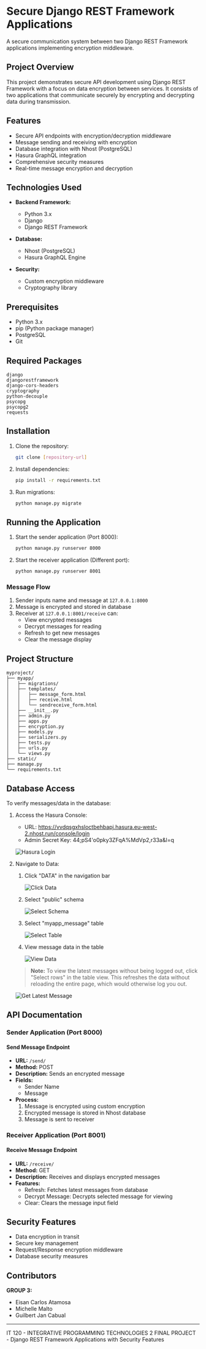 # Secure Django REST Framework Applications

A secure communication system between two Django REST Framework applications implementing encryption middleware.

## Project Overview

This project demonstrates secure API development using Django REST Framework with a focus on data encryption between services. It consists of two applications that communicate securely by encrypting and decrypting data during transmission.

## Features

- Secure API endpoints with encryption/decryption middleware
- Message sending and receiving with encryption
- Database integration with Nhost (PostgreSQL)
- Hasura GraphQL integration
- Comprehensive security measures
- Real-time message encryption and decryption

## Technologies Used

- **Backend Framework:**

  - Python 3.x
  - Django
  - Django REST Framework

- **Database:**

  - Nhost (PostgreSQL)
  - Hasura GraphQL Engine

- **Security:**
  - Custom encryption middleware
  - Cryptography library

## Prerequisites

- Python 3.x
- pip (Python package manager)
- PostgreSQL
- Git

## Required Packages

```
django
djangorestframework
django-cors-headers
cryptography
python-decouple
psycopg
psycopg2
requests
```

## Installation

1. Clone the repository:

   ```bash
   git clone [repository-url]
   ```

2. Install dependencies:

   ```bash
   pip install -r requirements.txt
   ```

3. Run migrations:
   ```bash
   python manage.py migrate
   ```

## Running the Application

1. Start the sender application (Port 8000):

   ```bash
   python manage.py runserver 8000
   ```

2. Start the receiver application (Different port):
   ```bash
   python manage.py runserver 8001
   ```

### Message Flow

1. Sender inputs name and message at `127.0.0.1:8000`
2. Message is encrypted and stored in database
3. Receiver at `127.0.0.1:8001/receive` can:
   - View encrypted messages
   - Decrypt messages for reading
   - Refresh to get new messages
   - Clear the message display

## Project Structure

```
myproject/
├── myapp/
│   ├── migrations/
│   ├── templates/
│   │   ├── message_form.html
│   │   ├── receive.html
│   │   └── sendreceive_form.html
│   ├── __init__.py
│   ├── admin.py
│   ├── apps.py
│   ├── encryption.py
│   ├── models.py
│   ├── serializers.py
│   ├── tests.py
│   ├── urls.py
│   └── views.py
├── static/
├── manage.py
└── requirements.txt
```

## Database Access

To verify messages/data in the database:

1. Access the Hasura Console:

   - URL: https://vvdqsgxhsloctbehbapj.hasura.eu-west-2.nhost.run/console/login
   - Admin Secret Key: 44;pS4'o0pky3ZFqA%MdVp2,r33a&l=q

   ![Hasura Login](https://drive.google.com/uc?export=view&id=13PgixcmJeBolN6sp61B6qhFkSOtMWF10)

2. Navigate to Data:

   1. Click "DATA" in the navigation bar

      ![Click Data](https://drive.google.com/uc?export=view&id=1lW-pR9Q5yv6gIdQ1ff9KpnrNDAmS_oGX)

   2. Select "public" schema

      ![Select Schema](https://drive.google.com/uc?export=view&id=1fBN5IzWX25ySLB1tp8WDo7oQdG03suT3)

   3. Select "myapp_message" table

      ![Select Table](https://drive.google.com/uc?export=view&id=1yfZG3dki_uTkr6Av1gL9cDMbOormFqgQ)

   4. View message data in the table

      ![View Data](https://drive.google.com/uc?export=view&id=1wYyrRAJo7elUU7-kGdiHob9Y-bC9PXoG)

   > **Note:** To view the latest messages without being logged out, click "Select rows" in the table view. This refreshes the data without reloading the entire page, which would otherwise log you out.

   ![Get Latest Message](https://drive.google.com/uc?export=view&id=1YBKV3W_xtPCHhrS8_SQQR9hlZCcezT4K)

## API Documentation

### Sender Application (Port 8000)

#### Send Message Endpoint

- **URL:** `/send/`
- **Method:** POST
- **Description:** Sends an encrypted message
- **Fields:**
  - Sender Name
  - Message
- **Process:**
  1. Message is encrypted using custom encryption
  2. Encrypted message is stored in Nhost database
  3. Message is sent to receiver

### Receiver Application (Port 8001)

#### Receive Message Endpoint

- **URL:** `/receive/`
- **Method:** GET
- **Description:** Receives and displays encrypted messages
- **Features:**
  - Refresh: Fetches latest messages from database
  - Decrypt Message: Decrypts selected message for viewing
  - Clear: Clears the message input field

## Security Features

- Data encryption in transit
- Secure key management
- Request/Response encryption middleware
- Database security measures

## Contributors

**GROUP 3:**

- Eisan Carlos Atamosa
- Michelle Malto
- Guilbert Jan Cabual

---

IT 120 - INTEGRATIVE PROGRAMMING TECHNOLOGIES 2
FINAL PROJECT - Django REST Framework Applications with Security Features
